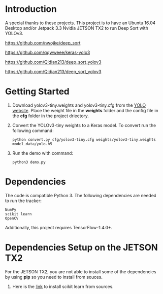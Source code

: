 
# Introduction
  A special thanks to these projects. This project is to have an Ubuntu 16.04 Desktop and/or Jetpack 3.3 Nvidia JETSON TX2 to run Deep Sort with YOLOv3.

  https://github.com/nwojke/deep_sort
  
  https://github.com/qqwweee/keras-yolo3
  
  https://github.com/Qidian213/deep_sort_yolov3
  
  https://github.com/Qidian213/deep_sort_yolov3

# Getting Started

1. Download yolov3-tiny.weights and yolov3-tiny.cfg from the [YOLO website](https://pjreddie.com/darknet/yolo/). Place the weight file in the **weights** folder and the config file in the **cfg** folder in the project driectory.

2. Convert the YOLOv3-tiny weights to a Keras model. To convert run the following command:
   ```
   python convert.py cfg/yolov3-tiny.cfg weights/yolov3-tiny.weights model_data/yolo.h5
   ```
3. Run the demo with command:
   ```
   python3 demo.py
   ```

# Dependencies

  The code is compatible Python 3. The following dependencies are needed to run the tracker:

    NumPy
    scikit learn
    OpenCV

  Additionally, this project requires TensorFlow-1.4.0+.
  
# Dependencies Setup on the JETSON TX2
  
  For the JETSON TX2, you are not able to install some of the dependencies by using **pip** so you need to install from souces.
  
  1) Here is the [link](https://scikit-learn.org/stable/developers/advanced_installation.html) to install scikit learn from sources. 
 

